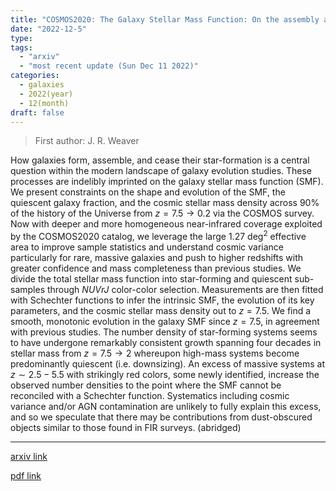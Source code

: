 ```yaml
---
title: "COSMOS2020: The Galaxy Stellar Mass Function: On the assembly and star formation cessation of galaxies at $0.2\\lt z \\leq 7.5$"
date: "2022-12-5"
type:
tags:
  - "arxiv"
  - "most recent update (Sun Dec 11 2022)"
categories:
  - galaxies
  - 2022(year)
  - 12(month)
draft: false
---
```


> First author: J. R. Weaver

 How galaxies form, assemble, and cease their star-formation is a central
question within the modern landscape of galaxy evolution studies. These
processes are indelibly imprinted on the galaxy stellar mass function (SMF). We
present constraints on the shape and evolution of the SMF, the quiescent galaxy
fraction, and the cosmic stellar mass density across 90% of the history of the
Universe from $z=7.5\rightarrow0.2$ via the COSMOS survey. Now with deeper and
more homogeneous near-infrared coverage exploited by the COSMOS2020 catalog, we
leverage the large 1.27 deg$^{2}$ effective area to improve sample statistics
and understand cosmic variance particularly for rare, massive galaxies and push
to higher redshifts with greater confidence and mass completeness than previous
studies. We divide the total stellar mass function into star-forming and
quiescent sub-samples through $NUVrJ$ color-color selection. Measurements are
then fitted with Schechter functions to infer the intrinsic SMF, the evolution
of its key parameters, and the cosmic stellar mass density out to $z=7.5$. We
find a smooth, monotonic evolution in the galaxy SMF since $z=7.5$, in
agreement with previous studies. The number density of star-forming systems
seems to have undergone remarkably consistent growth spanning four decades in
stellar mass from $z=7.5\rightarrow2$ whereupon high-mass systems become
predominantly quiescent (i.e. downsizing). An excess of massive systems at
$z\sim2.5-5.5$ with strikingly red colors, some newly identified, increase the
observed number densities to the point where the SMF cannot be reconciled with
a Schechter function. Systematics including cosmic variance and/or AGN
contamination are unlikely to fully explain this excess, and so we speculate
that there may be contributions from dust-obscured objects similar to those
found in FIR surveys. (abridged)

---
[arxiv link](http://arxiv.org/abs/2212.02512v1)

[pdf link](http://arxiv.org/pdf/2212.02512v1)
